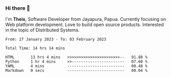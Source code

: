 ### Hi there 👋

I'm <b>Theis</b>, Software Developer from Jayapura, Papua. Currently focusing on Web platform development. Love to build open source products. Interested in the topic of Distributed Systems.



 
 <!--START_SECTION:waka-->

```text
From: 27 January 2023 - To: 03 February 2023

Total Time: 14 hrs 14 mins

HTML       13 hrs 4 mins   >>>>>>>>>>>>>>>>>>>>>>>--   91.88 %
Python     1 hr 4 mins     >>-----------------------   07.60 %
YAML       4 mins          -------------------------   00.48 %
Markdown   0 secs          -------------------------   00.04 %
```

<!--END_SECTION:waka-->
